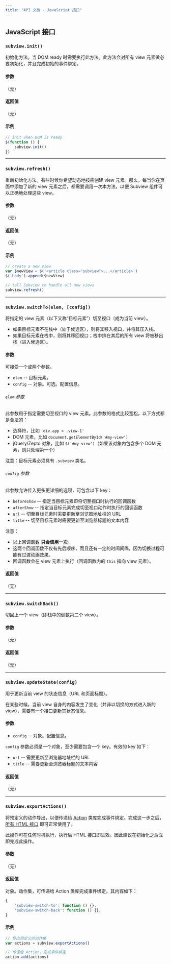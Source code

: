 ```yaml
---
title: "API 文档 - JavaScript 接口"
---
```


## JavaScript 接口<a name="js-api"></a>

### `subview.init()`<a name="js-api-init"></a>

初始化方法。当 DOM ready 时需要执行此方法。此方法会对所有 view 元素做必要初始化，并且完成初始的事件绑定。

#### 参数

（无）

#### 返回值

（无）

#### 示例

```js
// init when DOM is ready
$(function () {
	subview.init()
})
```

***

### `subview.refresh()`<a name="js-api-init"></a>

重新初始化方法。有些时候你希望动态地按需创建 view 元素。那么，每当你在页面中添加了新的 view 元素之后，都需要调用一次本方法，以便 Subview 组件可以正确地处理这些 view。

#### 参数

（无）

#### 返回值

（无）

#### 示例

```js
// create a new view
var $newView = $('<article class="subview">...</article>')
$('body').append($newView)

// tell Subview to handle all new views
subview.refresh()
```

***

### `subview.switchTo(elem, [config])`<a name="js-api-switchTo"></a>

将指定的 view 元素（以下又称“目标元素”）切至视口（成为当前 view）。

* 如果目标元素不在栈中（处于候选区），则将其移入视口，并将其压入栈。
* 如果目标元素在栈中，则将其移回视口；栈中排在其后的所有 view 将被移出栈（进入候选区）。

#### 参数

可接受一个或两个参数。

* `elem` -- 目标元素。
* `config` -- 对象。可选。配置信息。

###### `elem` 参数

此参数用于指定需要切至视口的 view 元素。此参数的格式比较宽松，以下方式都是合法的：

* 选择符，比如 `'div.app > .view-1'`
* DOM 元素，比如 `document.getElementById('#my-view')`
* jQuery/Zepto 对象，比如 `$('#my-view')`（如果该对象内包含多个 DOM 元素，则只处理第一个）

注意：目标元素必须具有 `.subview` 类名。

###### `config` 参数

此参数允许传入更多更详细的选项，可包含以下 key：

* `beforeShow` -- 指定当目标元素即将切至视口时执行的回调函数
* `afterShow` -- 指定当目标元素完成切至视口动作时执行的回调函数
* `url` -- 切至目标元素时需要更新至浏览器地址栏的 URL
* `title` -- 切至目标元素时需要更新至浏览器标题的文本内容

注意：

* 以上回调函数 **只会调用一次**。
* 这两个回调函数不仅有先后顺序，而且还有一定的时间间隔，因为切换过程可能有过渡动画效果。
* 回调函数会在 view 元素上执行（回调函数内的 `this` 指向 view 元素）。

#### 返回值

（无）

***

### `subview.switchBack()`

切回上一个 view（即栈中的倒数第二个 view）。

#### 参数

（无）

#### 返回值

（无）

***

### `subview.updateState(config)`<a name="js-api-updateState"></a>

用于更新当前 view 的状态信息（URL 和页面标题）。

在某些时候，当前 view 自身的内容发生了变化（并非以切换的方式进入新的 view），需要有一个接口更新其状态信息。

#### 参数

* `config` -- 对象。配置信息。

`config` 参数必须是一个对象，至少需要包含一个 key。有效的 key 如下：

* `url` -- 需要更新至浏览器地址栏的 URL
* `title` -- 需要更新至浏览器标题的文本内容

#### 返回值

（无）

***

### `subview.exportActions()`<a name="js-api-exportActions"></a>

将预定义的动作导出，以便传递给 [Action](https://github.com/cssmagic/action) 类库完成事件绑定。完成这一步之后，[所有 HTML 接口](https://github.com/cssmagic/subview/issues/4) 即可正常使用了。

此操作可在任何时机执行，执行后 HTML 接口即生效。因此建议在初始化之后立即完成此操作。

#### 参数

（无）

#### 返回值

对象。动作集，可传递给 Action 类库完成事件绑定。其内容如下：

```js
{
	'subview-switch-to': function () {},
	'subview-switch-back': function () {},
}
```

#### 示例

```js
// 导出预定义的动作集
var actions = subview.exportActions()

// 传递给 Action，完成事件绑定
action.add(actions)
```
